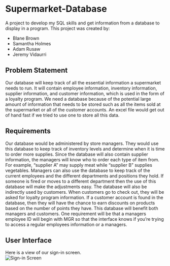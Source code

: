 # Supermarket-Database
A project to develop my SQL skills and get information from a database to display in a program.
This project was created by:
- Blane Brown
- Samantha Holmes
- Adam Rusaw
- Jeremy Vidaurri

## Problem Statement
Our database will keep track of all the essential information a supermarket needs to run. It will contain 
employee information, inventory information, supplier information, and customer information, which is 
used in the form of a loyalty program. We need a database because of the potential large amount of 
information that needs to be stored such as all the items sold at the supermarket or all of the customer
accounts. An excel file would get out of hand fast if we tried to use one to store all this data.

## Requirements 
Our database would be administered by store managers. They would use this database to keep track of 
inventory levels and determine when it is time to order more supplies. Since the database will also 
contain supplier information, the managers will know who to order each type of item from. For 
example, “supplier A” may supply meat while “supplier B” supplies vegetables. Managers can also use 
the database to keep track of the current employees and the different departments and positions they 
hold. If someone is fired or moves to a different department then the use of this database will make the 
adjustments easy. The database will also be indirectly used by customers. When customers go to check 
out, they will be asked for loyalty program information. If a customer account is found in the database,
then they will have the chance to earn discounts on products based on the number of points they have. 
This database will benefit both managers and customers. One requirement will be that a managers 
employee ID will begin with MGR so that the interface knows if you’re trying to access a regular 
employees information or a managers. 

## User Interface
Here is a view of our sign-in screen.<br/>
![Sign-in Screen](https://user-images.githubusercontent.com/88754586/191136842-2d491954-a439-449b-abee-4198d2112f35.PNG)

